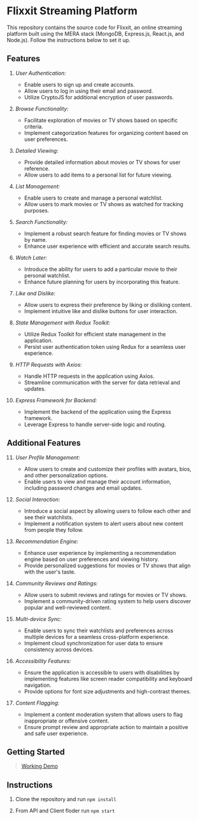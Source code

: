 # Flixxit Streaming Platform

This repository contains the source code for Flixxit, an online streaming platform built using the MERA stack (MongoDB, Express.js, React.js, and Node.js). Follow the instructions below to set it up.

## Features

1. *User Authentication:*
   - Enable users to sign up and create accounts.
   - Allow users to log in using their email and password.
   - Utilize CryptoJS for additional encryption of user passwords.

2. *Browse Functionality:*
   - Facilitate exploration of movies or TV shows based on specific criteria.
   - Implement categorization features for organizing content based on user preferences.

3. *Detailed Viewing:*
   - Provide detailed information about movies or TV shows for user reference.
   - Allow users to add items to a personal list for future viewing.

4. *List Management:*
   - Enable users to create and manage a personal watchlist.
   - Allow users to mark movies or TV shows as watched for tracking purposes.

5. *Search Functionality:*
   - Implement a robust search feature for finding movies or TV shows by name.
   - Enhance user experience with efficient and accurate search results.

6. *Watch Later:*
   - Introduce the ability for users to add a particular movie to their personal watchlist.
   - Enhance future planning for users by incorporating this feature.

7. *Like and Dislike:*
   - Allow users to express their preference by liking or disliking content.
   - Implement intuitive like and dislike buttons for user interaction.

8. *State Management with Redux Toolkit:*
   - Utilize Redux Toolkit for efficient state management in the application.
   - Persist user authentication token using Redux for a seamless user experience.

9. *HTTP Requests with Axios:*
   - Handle HTTP requests in the application using Axios.
   - Streamline communication with the server for data retrieval and updates.

10. *Express Framework for Backend:*
    - Implement the backend of the application using the Express framework.
    - Leverage Express to handle server-side logic and routing.

## Additional Features

11. *User Profile Management:*
    - Allow users to create and customize their profiles with avatars, bios, and other personalization options.
    - Enable users to view and manage their account information, including password changes and email updates.

12. *Social Interaction:*
    - Introduce a social aspect by allowing users to follow each other and see their watchlists.
    - Implement a notification system to alert users about new content from people they follow.

13. *Recommendation Engine:*
    - Enhance user experience by implementing a recommendation engine based on user preferences and viewing history.
    - Provide personalized suggestions for movies or TV shows that align with the user's taste.

14. *Community Reviews and Ratings:*
    - Allow users to submit reviews and ratings for movies or TV shows.
    - Implement a community-driven rating system to help users discover popular and well-reviewed content.

15. *Multi-device Sync:*
    - Enable users to sync their watchlists and preferences across multiple devices for a seamless cross-platform experience.
    - Implement cloud synchronization for user data to ensure consistency across devices.

16. *Accessibility Features:*
    - Ensure the application is accessible to users with disabilities by implementing features like screen reader compatibility and keyboard navigation.
    - Provide options for font size adjustments and high-contrast themes.

17. *Content Flagging:*
    - Implement a content moderation system that allows users to flag inappropriate or offensive content.
    - Ensure prompt review and appropriate action to maintain a positive and safe user experience.

## Getting Started
  
>[Working Demo]()

## Instructions

1. Clone the repository and run ```npm install```

2. From API and Client floder run ```npm start```